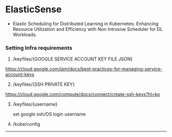 # ElasticSense

- Elastic Scheduling for Distributed Learning in Kubernetes: Enhancing Resource Utilization and Efficiency with Non Intrusive Scheduler for DL Workloads.

### Setting Infra requirements

1. /keyfiles/{GOOGLE SERVICE ACCOUNT KEY FILE JSON}

https://cloud.google.com/iam/docs/best-practices-for-managing-service-account-keys

2. /keyfiles/{SSH PRIVATE KEY}

https://cloud.google.com/compute/docs/connect/create-ssh-keys?hl=ko 

3. /keyfiles/{username}

    set google ssh/OS login username

4. /kube/config

---
